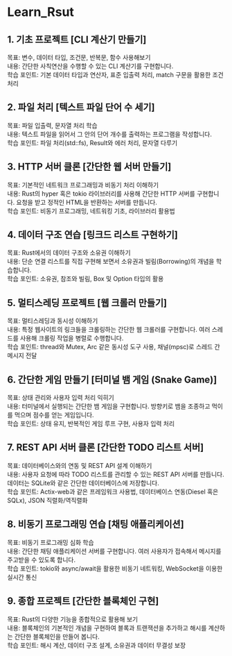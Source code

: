 # Learn_Rsut

## 1. 기초 프로젝트 [CLI 계산기 만들기]
목표: 변수, 데이터 타입, 조건문, 반복문, 함수 사용해보기 <br/>
내용: 간단한 사칙연산을 수행할 수 있는 CLI 계산기를 구현합니다. <br/>
학습 포인트: 기본 데이터 타입과 연산자, 표준 입출력 처리, match 구문을 활용한 조건 처리 <br/>

## 2. 파일 처리 [텍스트 파일 단어 수 세기]
목표: 파일 입출력, 문자열 처리 학습 <br/>
내용: 텍스트 파일을 읽어서 그 안의 단어 개수를 출력하는 프로그램을 작성합니다. <br/>
학습 포인트: 파일 처리(std::fs), Result와 에러 처리, 문자열 다루기 <br/>
 
## 3. HTTP 서버 클론 [간단한 웹 서버 만들기]
목표: 기본적인 네트워크 프로그래밍과 비동기 처리 이해하기 <br/>
내용: Rust의 hyper 혹은 tokio 라이브러리를 사용해 간단한 HTTP 서버를 구현합니다. 요청을 받고 정적인 HTML을 반환하는 서버를 만듭니다. <br/>
학습 포인트: 비동기 프로그래밍, 네트워킹 기초, 라이브러리 활용법 <br/>

## 4. 데이터 구조 연습 [링크드 리스트 구현하기]
목표: Rust에서의 데이터 구조와 소유권 이해하기 <br/>
내용: 단순 연결 리스트를 직접 구현해 보면서 소유권과 빌림(Borrowing)의 개념을 학습합니다. <br/>
학습 포인트: 소유권, 참조와 빌림, Box 및 Option 타입의 활용 <br/>

## 5. 멀티스레딩 프로젝트 [웹 크롤러 만들기]
목표: 멀티스레딩과 동시성 이해하기 <br/> 
내용: 특정 웹사이트의 링크들을 크롤링하는 간단한 웹 크롤러를 구현합니다. 여러 스레드를 사용해 크롤링 작업을 병렬로 수행합니다. <br/>
학습 포인트: thread와 Mutex, Arc 같은 동시성 도구 사용, 채널(mpsc)로 스레드 간 메시지 전달 <br/>

## 6. 간단한 게임 만들기 [터미널 뱀 게임 (Snake Game)]
목표: 상태 관리와 사용자 입력 처리 익히기 <br/>
내용: 터미널에서 실행되는 간단한 뱀 게임을 구현합니다. 방향키로 뱀을 조종하고 먹이를 먹으며 점수를 얻는 게임입니다. <br/>
학습 포인트: 상태 유지, 반복적인 게임 루프 구현, 사용자 입력 처리 <br/>

## 7. REST API 서버 클론 [간단한 TODO 리스트 서버]
목표: 데이터베이스와의 연동 및 REST API 설계 이해하기 <br/>
내용: 사용자 요청에 따라 TODO 리스트를 관리할 수 있는 REST API 서버를 만듭니다. 데이터는 SQLite와 같은 간단한 데이터베이스에 저장합니다. <br/>
학습 포인트: Actix-web과 같은 프레임워크 사용법, 데이터베이스 연동(Diesel 혹은 SQLx), JSON 직렬화/역직렬화 <br/>

## 8. 비동기 프로그래밍 연습 [채팅 애플리케이션]
목표: 비동기 프로그래밍 심화 학습 <br/>
내용: 간단한 채팅 애플리케이션 서버를 구현합니다. 여러 사용자가 접속해서 메시지를 주고받을 수 있도록 합니다. <br/>
학습 포인트: tokio와 async/await을 활용한 비동기 네트워킹, WebSocket을 이용한 실시간 통신 <br/>

## 9. 종합 프로젝트 [간단한 블록체인 구현]
목표: Rust의 다양한 기능을 종합적으로 활용해 보기 <br/>
내용: 블록체인의 기본적인 개념을 구현하여 블록과 트랜잭션을 추가하고 해시를 계산하는 간단한 블록체인을 만들어 봅니다. <br/>
학습 포인트: 해시 계산, 데이터 구조 설계, 소유권과 데이터 무결성 보장 <br/>

